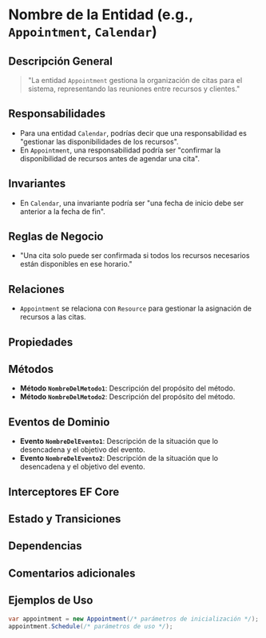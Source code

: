 # Nombre de la Entidad (e.g., `Appointment`, `Calendar`)

## Descripción General
<!-- Explica brevemente qué representa esta entidad o aggregate root en el contexto del dominio.
     Describe el rol y propósito principal de la entidad en el negocio y su función en el sistema. -->

<!-- Aquí es útil pensar en el “¿por qué?” de la entidad. Pregúntate: ¿Por qué existe esta entidad en el sistema? ¿Qué rol juega en el negocio? Incluso una o dos frases concisas pueden ser efectivas, como: -->

> "La entidad `Appointment` gestiona la organización de citas para el sistema, representando las reuniones entre recursos y clientes."

## Responsabilidades
<!-- Lista las responsabilidades clave de la entidad, es decir, las tareas principales que maneja
     en el sistema, como validar ciertos datos, gestionar estados, o colaborar con otras entidades. -->

<!-- Piensa en las acciones clave que realiza la entidad para cumplir con su propósito. Si un método es esencial para que la entidad cumpla su rol, eso suele indicar una responsabilidad. Por ejemplo: -->

- Para una entidad `Calendar`, podrías decir que una responsabilidad es "gestionar las disponibilidades de los recursos".
- En `Appointment`, una responsabilidad podría ser "confirmar la disponibilidad de recursos antes de agendar una cita".

## Invariantes
<!-- Define las reglas que deben cumplirse siempre para que la entidad esté en un estado válido.
     Estas son condiciones que, si no se cumplen, indican un estado inválido del objeto. -->

<!-- Esta parte suele ser difícil, pero es básicamente cualquier regla que deba cumplirse para que la entidad esté en un estado válido. Un buen punto de partida es considerar preguntas como: -->

- En `Calendar`, una invariante podría ser "una fecha de inicio debe ser anterior a la fecha de fin".

## Reglas de Negocio
<!-- Lista las reglas de negocio específicas que gobiernan esta entidad, incluyendo lógica o
     restricciones adicionales que no califican como invariantes pero sí como normas de uso.
     Especifica también cómo se relaciona con otras entidades o recursos del dominio si aplica. -->

<!-- Si las invariantes te parecieron complejas, aquí tienes un poco más de libertad, ya que las reglas de negocio pueden ser normas adicionales que no son absolutas, pero que rigen el uso de la entidad en situaciones específicas. Piensa en reglas como "Condiciones que debe cumplir esta entidad en ciertos contextos". -->

- "Una cita solo puede ser confirmada si todos los recursos necesarios están disponibles en ese horario."

## Relaciones
<!-- Detalla las relaciones con otras entidades o agregados. Explica si son relaciones de tipo
     composición, agregación, asociación, etc. Incluye la cardinalidad y el propósito de cada relación. -->

<!-- Aquí, lo útil es indicar con quién interactúa esta entidad y por qué. No siempre es necesario ir al detalle de si es una relación de tipo *composición* o *asociación*, sino más bien el propósito general. -->

- `Appointment` se relaciona con `Resource` para gestionar la asignación de recursos a las citas.

## Propiedades

## Métodos
<!-- Enumera y describe los métodos públicos principales de la entidad, incluyendo su propósito.
     Esto ayuda a entender qué operaciones se pueden realizar en la entidad y cómo interactúa con otras partes del sistema. -->
- **Método `NombreDelMetodo1`**: Descripción del propósito del método.
- **Método `NombreDelMetodo2`**: Descripción del propósito del método.

## Eventos de Dominio
<!-- Si la entidad genera eventos de dominio, indícalos aquí con una breve explicación de cuándo
     y por qué se generan en el contexto del negocio. -->

- **Evento `NombreDelEvento1`**: Descripción de la situación que lo desencadena y el objetivo del evento.
- **Evento `NombreDelEvento2`**: Descripción de la situación que lo desencadena y el objetivo del evento.

## Interceptores EF Core

## Estado y Transiciones

## Dependencias

## Comentarios adicionales

## Ejemplos de Uso
<!-- Proporciona ejemplos prácticos de cómo interactuar con esta entidad, lo cual facilita
     entender su flujo de uso típico en el sistema. Esto podría incluir código en C# o pseudocódigo. -->
```csharp
var appointment = new Appointment(/* parámetros de inicialización */);
appointment.Schedule(/* parámetros de uso */);
